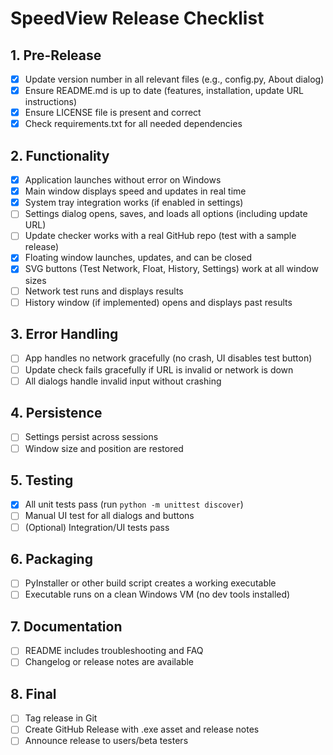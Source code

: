 # SpeedView Release Checklist

## 1. Pre-Release
- [x] Update version number in all relevant files (e.g., config.py, About dialog)
- [x] Ensure README.md is up to date (features, installation, update URL instructions)
- [x] Ensure LICENSE file is present and correct
- [x] Check requirements.txt for all needed dependencies

## 2. Functionality
- [x] Application launches without error on Windows
- [x] Main window displays speed and updates in real time
- [x] System tray integration works (if enabled in settings)
- [ ] Settings dialog opens, saves, and loads all options (including update URL)
- [ ] Update checker works with a real GitHub repo (test with a sample release)
- [x] Floating window launches, updates, and can be closed
- [x] SVG buttons (Test Network, Float, History, Settings) work at all window sizes
- [ ] Network test runs and displays results
- [ ] History window (if implemented) opens and displays past results

## 3. Error Handling
- [ ] App handles no network gracefully (no crash, UI disables test button)
- [ ] Update check fails gracefully if URL is invalid or network is down
- [ ] All dialogs handle invalid input without crashing

## 4. Persistence
- [ ] Settings persist across sessions
- [ ] Window size and position are restored

## 5. Testing
- [x] All unit tests pass (run `python -m unittest discover`)
- [ ] Manual UI test for all dialogs and buttons
- [ ] (Optional) Integration/UI tests pass

## 6. Packaging
- [ ] PyInstaller or other build script creates a working executable
- [ ] Executable runs on a clean Windows VM (no dev tools installed)

## 7. Documentation
- [ ] README includes troubleshooting and FAQ
- [ ] Changelog or release notes are available

## 8. Final
- [ ] Tag release in Git
- [ ] Create GitHub Release with .exe asset and release notes
- [ ] Announce release to users/beta testers
